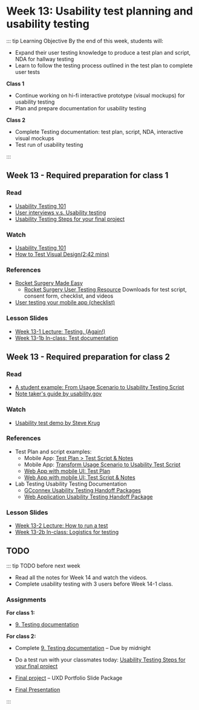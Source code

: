# Week 13: Usability test planning and usability testing

::: tip Learning Objective 
By the end of this week, students will:

- Expand their user testing knowledge to produce a test plan and script, NDA for hallway testing
- Learn to follow the testing process outlined in the test plan to complete user tests 

**Class 1** 
- Continue working on hi-fi interactive prototype (visual mockups) for usability testing 
- Plan and prepare documentation for usability testing 

**Class 2** 
- Complete Testing documentation: test plan, script, NDA, interactive visual mockups
- Test run of usability testing

:::

## Week 13 - Required preparation for class 1

### Read
- [Usability Testing 101](https://www.nngroup.com/articles/usability-testing-101/)
- [User interviews v.s. Usability testing](https://www.nngroup.com/articles/user-interviews/)
- [Usability Testing Steps for your final project](UT-steps.md)


### Watch
- [Usability Testing 101](https://youtu.be/n8MnoJyl3W4)
- [How to Test Visual Design(2:42 mins)](https://www.nngroup.com/videos/how-test-visual-design/)


### References

- [Rocket Surgery Made Easy](http://sensible.com/rsme.html)
  - [Rocket Surgery User Testing Resource](http://sensible.com/downloads-rsme.html) Downloads for test script, consent form, checklist, and videos
- [User testing your mobile app (checklist)](http://downloads.usertesting.com/white_papers/UT_Checklist_Apptesting_Final.pdf)

### Lesson Slides

- [Week 13-1 Lecture: Testing. (Again!)](https://drive.google.com/drive/folders/1kCPUsO4_f6Hz47THcBzFBiMlCJIzpvG7)
- [Week 13-1b In-class: Test documentation](https://drive.google.com/drive/folders/1kCPUsO4_f6Hz47THcBzFBiMlCJIzpvG7)


## Week 13 - Required preparation for class 2

### Read

- [A student example: From Usage Scenario to Usability Testing Script](https://docs.google.com/document/d/11Wl25D13YRw-hFzv1go7S_J69QHwvK4EgwKS65-WHL4/edit?usp=sharing)
- [Note taker's guide by usability.gov](https://drive.google.com/file/d/1hY5bYEwERtWA3r8SVR9uiusl6yTXbAbK/view?usp=sharing)


### Watch

- [Usability test demo by Steve Krug](https://www.youtube.com/watch?v=QckIzHC99Xc&feature=youtu.be)


### References

- Test Plan and script examples:
  - Mobile App: [Test Plan > Test Script & Notes](https://drive.google.com/open?id=1Ruc3QFpdZgew3IsavQ566LXcR7P59L2w)
  - Mobile App: [Transform Usage Scenario to Usability Test Script](https://docs.google.com/document/d/11Wl25D13YRw-hFzv1go7S_J69QHwvK4EgwKS65-WHL4/edit?usp=sharing)
  - [Web App with mobile UI: Test Plan](https://drive.google.com/open?id=1NdBAWQovELzI6wvH1XM34m9GwFBksGKL) 
  - [Web App with mobile UI: Test Script & Notes](https://drive.google.com/open?id=1MEt24wiM2mu3qWL-O_3hUcDZV-q3p9uL)
- Lab Testing Usability Testing Documentation
  - [GCconnex Usability Testing Handoff Packages](https://drive.google.com/drive/folders/0B7eD7HfoYAG7WGRjTk4wSkFUdDQ?resourcekey=0-J9dfzfcbVdzFF0e4i69ihA&usp=sharing)
  - [Web Application Usability Testing Handoff Package](https://drive.google.com/drive/folders/0B7eD7HfoYAG7YXNQaV9fNWRWUTA?usp=sharing)


### Lesson Slides

- [Week 13-2 Lecture: How to run a test](https://drive.google.com/drive/folders/1kCPUsO4_f6Hz47THcBzFBiMlCJIzpvG7)
- [Week 13-2b In-class: Logistics for testing](https://drive.google.com/drive/folders/1kCPUsO4_f6Hz47THcBzFBiMlCJIzpvG7)


## TODO

::: tip TODO before next week

- Read all the notes for Week 14 and watch the videos.
- Complete usability testing with 3 users before Week 14-1 class. 

### Assignments

**For class 1:** 
- [9. Testing documentation](../../assignments/assg9.md)

**For class 2:** 
- Complete [9. Testing documentation](../../assignments/assg9.md) – Due by midnight
- Do a test run with your classmates today: [Usability Testing Steps for your final project](UT-steps.md)

- [Final project](../../assignments/proj.md) – UXD Portfolio Slide Package
- [Final Presentation](../../assignments/presentation.md)

:::

